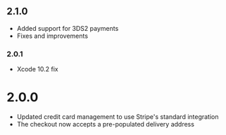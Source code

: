 ## 2.1.0
- Added support for 3DS2 payments
- Fixes and improvements

### 2.0.1 
- Xcode 10.2 fix

# 2.0.0
- Updated credit card management to use Stripe's standard integration
- The checkout now accepts a pre-populated delivery address